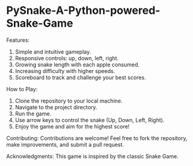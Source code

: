 # PySnake-A-Python-powered-Snake-Game
 Features:

1) Simple and intuitive gameplay.
2) Responsive controls: up, down, left, right.
3) Growing snake length with each apple consumed.
4) Increasing difficulty with higher speeds.
5) Scoreboard to track and challenge your best scores.


How to Play:
1) Clone the repository to your local machine.
2) Navigate to the project directory.
3) Run the game.
4) Use arrow keys to control the snake (Up, Down, Left, Right).
5) Enjoy the game and aim for the highest score!

Contributing:
Contributions are welcome! Feel free to fork the repository, make improvements, and submit a pull request.

Acknowledgments:
This game is inspired by the classic Snake Game.
